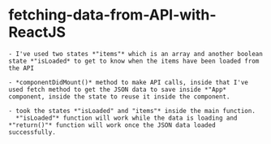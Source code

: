 # fetching-data-from-API-with-ReactJS

    - I've used two states *"items"* which is an array and another boolean state *"isLoaded* to get to know when the items have been loaded from the API

    - *componentDidMount()* method to make API calls, inside that I've used fetch method to get the JSON data to save inside *"App* component, inside the state to reuse it inside the component.

    - took the states *"isLoaded" and "items"* inside the main function.
      *"isLoaded"* function will work while the data is loading and *"return()"* function will work once the JSON data loaded successfully. 